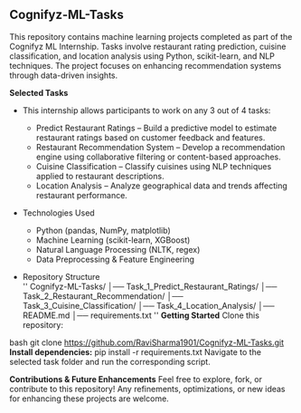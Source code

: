 ## Cognifyz-ML-Tasks
This repository contains machine learning projects completed as part of the Cognifyz ML Internship. Tasks involve restaurant rating prediction, cuisine classification, and location analysis using Python, scikit-learn, and NLP techniques. The project focuses on enhancing recommendation systems through data-driven insights.

__Selected Tasks__
  - This internship allows participants to work on any 3 out of 4 tasks:
    -  Predict Restaurant Ratings – Build a predictive model to estimate restaurant ratings based on customer feedback and features.
    - Restaurant Recommendation System – Develop a recommendation engine using collaborative filtering or content-based approaches.
    - Cuisine Classification – Classify cuisines using NLP techniques applied to restaurant descriptions.
    - Location Analysis – Analyze geographical data and trends affecting restaurant performance.

- Technologies Used
  - Python (pandas, NumPy, matplotlib)
  - Machine Learning (scikit-learn, XGBoost)
  - Natural Language Processing (NLTK, regex)
  - Data Preprocessing & Feature Engineering

- Repository Structure      
         '' Cognifyz-ML-Tasks/
          │── Task_1_Predict_Restaurant_Ratings/
          │── Task_2_Restaurant_Recommendation/
          │── Task_3_Cuisine_Classification/
          │── Task_4_Location_Analysis/
          │── README.md
          │── requirements.txt   ''
__Getting Started__
Clone this repository:

bash
git clone https://github.com/RaviSharma1901/Cognifyz-ML-Tasks.git
__Install dependencies:__
        pip install -r requirements.txt
  Navigate to the selected task folder and run the corresponding script.

__Contributions & Future Enhancements__
Feel free to explore, fork, or contribute to this repository! Any refinements, optimizations, or new ideas for enhancing these projects are welcome.
